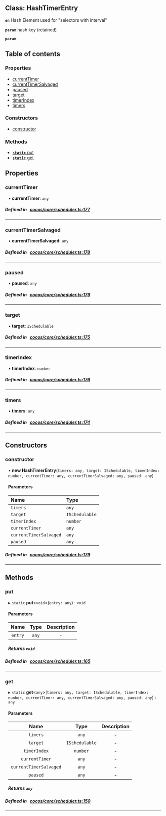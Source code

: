 
## Class: HashTimerEntry






**`en`** Hash Element used for "selectors with interval"




**`param`** hash key (retained)






**`param`** 



<div class="table-of-content">
<h2>Table of contents</h2>


### Properties

- [ currentTimer](#currentTimer)
- [ currentTimerSalvaged](#currentTimerSalvaged)
- [ paused](#paused)
- [ target](#target)
- [ timerIndex](#timerIndex)
- [ timers](#timers)

### Constructors

- [ constructor](#constructor)

### Methods

- [ **`static`**  put](#put)
- [ **`static`**  get](#get)
</div>

## Properties


### currentTimer
<div style="margin-left: 10px;">




•  **currentTimer**:
`any` 
</div>

##### Defined in &nbsp;   [cocos/core/scheduler.ts:177](https://github.com/cocos-creator/engine/blob/c7bf6b8a9/cocos/core/scheduler.ts#L177)&nbsp;


___


### currentTimerSalvaged
<div style="margin-left: 10px;">




•  **currentTimerSalvaged**:
`any` 
</div>

##### Defined in &nbsp;   [cocos/core/scheduler.ts:178](https://github.com/cocos-creator/engine/blob/c7bf6b8a9/cocos/core/scheduler.ts#L178)&nbsp;


___


### paused
<div style="margin-left: 10px;">




•  **paused**:
`any` 
</div>

##### Defined in &nbsp;   [cocos/core/scheduler.ts:179](https://github.com/cocos-creator/engine/blob/c7bf6b8a9/cocos/core/scheduler.ts#L179)&nbsp;


___


### target
<div style="margin-left: 10px;">




•  **target**:
`ISchedulable` 
</div>

##### Defined in &nbsp;   [cocos/core/scheduler.ts:175](https://github.com/cocos-creator/engine/blob/c7bf6b8a9/cocos/core/scheduler.ts#L175)&nbsp;


___


### timerIndex
<div style="margin-left: 10px;">




•  **timerIndex**:
`number` 
</div>

##### Defined in &nbsp;   [cocos/core/scheduler.ts:176](https://github.com/cocos-creator/engine/blob/c7bf6b8a9/cocos/core/scheduler.ts#L176)&nbsp;


___


### timers
<div style="margin-left: 10px;">




•  **timers**:
`any` 
</div>

##### Defined in &nbsp;   [cocos/core/scheduler.ts:174](https://github.com/cocos-creator/engine/blob/c7bf6b8a9/cocos/core/scheduler.ts#L174)&nbsp;


___

<!---->
## Constructors


### constructor
<div style="margin-left: 10px;">

• **new HashTimerEntry**(`timers: any, target: ISchedulable, timerIndex: number, currentTimer: any, currentTimerSalvaged: any, paused: any`)

#### Parameters

| Name | Type |
| :------ | :------ |
| `timers` | `any` |
| `target` | `ISchedulable` |
| `timerIndex` | `number` |
| `currentTimer` | `any` |
| `currentTimerSalvaged` | `any` |
| `paused` | `any` |
</div>

##### Defined in &nbsp;   [cocos/core/scheduler.ts:179](https://github.com/cocos-creator/engine/blob/c7bf6b8a9/cocos/core/scheduler.ts#L179)&nbsp;


---

<!---->
## Methods

### put

<div style="margin-left: 10px;">

▸ `static`  **put**<`void`\>(`entry: any`) : `void`



#### Parameters

| Name | Type | Description |
| :------: | :------: | :------: |
| `entry` | `any` | - |


##### Returns `void`
</div>

##### Defined in &nbsp;   [cocos/core/scheduler.ts:165](https://github.com/cocos-creator/engine/blob/c7bf6b8a9/cocos/core/scheduler.ts#L165)&nbsp;
___
### get

<div style="margin-left: 10px;">

▸ `static`  **get**<`any`\>(`timers: any, target: ISchedulable, timerIndex: number, currentTimer: any, currentTimerSalvaged: any, paused: any`) : `any`



#### Parameters

| Name | Type | Description |
| :------: | :------: | :------: |
| `timers` | `any` | - |
| `target` | `ISchedulable` | - |
| `timerIndex` | `number` | - |
| `currentTimer` | `any` | - |
| `currentTimerSalvaged` | `any` | - |
| `paused` | `any` | - |


##### Returns `any`
</div>

##### Defined in &nbsp;   [cocos/core/scheduler.ts:150](https://github.com/cocos-creator/engine/blob/c7bf6b8a9/cocos/core/scheduler.ts#L150)&nbsp;
___
<!---->



